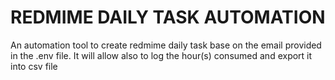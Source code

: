 # REDMIME DAILY TASK AUTOMATION

An automation tool to create redmime daily task base on the email provided in the .env file. It will allow also to log the hour(s) consumed and export it into csv file
